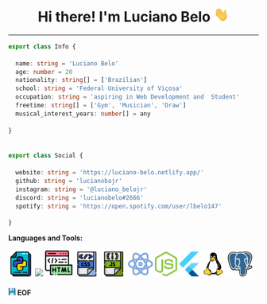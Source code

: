 <h1 align="center"> Hi there! I'm Luciano Belo <img height="30" src="./.github/wave.gif"></h1>

---

```ts
export class Info {

  name: string = 'Luciano Belo'
  age: number = 20
  nationality: string[] = ['Brazilian']
  school: string = 'Federal University of Viçosa'
  occupation: string = 'aspiring in Web Development and  Student'
  freetime: string[] = ['Gym', 'Musician', 'Draw']
  musical_interest_years: number[] = any

}


export class Social {

  website: string = 'https://luciano-belo.netlify.app/'
  github: string = 'lucianobajr'
  instagram: string = '@luciano_belojr'
  discord: string = 'lucianobelo#2666'
  spotify: string = 'https://open.spotify.com/user/lbelo147'

}
```

**Languages and Tools:** 

<code><img height="50" src="./.github/python.svg"></code>
<code><img height="50" src="https://image.flaticon.com/icons/svg/1628/1628182.svg"></code>
<code><img height="55" src="./.github/html.svg"></code>
<code><img height="50" src="./.github/css.svg"></code>
<code><img height="50" src="./.github/javascript.svg"></code>
<code><img height="50" src="./.github/react.svg"></code>
<code><img height="50" src="./.github/nodejs.svg"></code>
<code><img height="50" src="./.github/flutter.svg"></code>
<code><img height="50" src="./.github/linux-1.svg"></code>
<code><img height="50" src="./.github/postgresql.svg"></code>

#### <img height="15" src="./.github/save.svg"> EOF